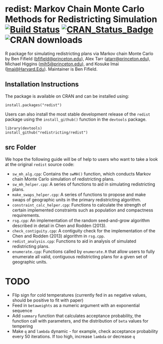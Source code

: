 # redist: Markov Chain Monte Carlo Methods for Redistricting Simulation [![Build Status](https://travis-ci.org/kosukeimai/redist.svg?branch=master)](https://travis-ci.org/kosukeimai/redist) [![CRAN_Status_Badge](http://www.r-pkg.org/badges/version/redist)](https://cran.r-project.org/package=redist) ![CRAN downloads](http://cranlogs.r-pkg.org/badges/grand-total/redist)

R package for simulating redistricting plans via Markov chain Monte
Carlo by Ben Fifield ([bfifield@princeton.edu](bfifield@princeton.edu)),
Alex Tarr ([atarr@princeton.edu](atarr@princeton.edu)), Michael
Higgins ([mjh5@princeton.edu](mjh5@princeton.edu)), and Kosuke Imai
([Imai@Harvard.Edu](Imai@Harvard.Edu)). Maintainer is Ben Fifield.

## Installation Instructions
The package is available on CRAN and can be installed using:

```
install.packages("redist")
```

Users can also install the most stable development release of the `redist` package using the `install_github()` function in the `devtools` package.

```
library(devtools)
install_github("redistricting/redist")
```

## src Folder
We hope the following guide will be of help to users who want to take a look at the original
`redist` source code:
- `sw_mh_alg.cpp`: Contains the `swMH()` function, which conducts
Markov chain Monte Carlo simulation of redistricting plans.
- `sw_mh_helper.cpp`: A series of functions to aid in simulating
  redistricting plans.
- `make_swaps_helper.cpp`: A series of functions to propose and make
swaps of geographic units in the primary redistricting algorithm.
- `constraint_calc_helper.cpp`: Functions to calculate the strength of
certain implemented constraints such as population and compactness
requirements.
- `rsg.cpp`: An implementation of the random seed-and-grow algorithm
described in detail in Chen and Rodden (2013).
- `check_contiguity.cpp`: A contiguity check for the implementation of
the Chen and Rodden (2013) algorithm in `rsg.cpp`.
- `redist_analysis.cpp`: Functions to aid in analysis of simulated
redistricting plans.
- `enumerate.cpp`: Functions called by `enumerate.R` that allow users
to fully enumerate all valid, contiguous redistricting plans for a
given set of geographic units.  
  
# TODO
- Flip sign for cold temperatures (currently fed in as negative values, should be positive to fit with paper)
- Feed in `betaweights` as a numeric argument with an exponential sequence
- Add `summary` function that calculates acceptance probability, the function call with parameters, and the distribution of `beta` values for tempering
- Make `q` and `lambda` dynamic - for example, check acceptance probability every 50 iterations. If too high, increase `lambda` or decrease `q`

